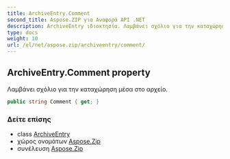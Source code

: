 ```yaml
---
title: ArchiveEntry.Comment
second_title: Aspose.ZIP για Αναφορά API .NET
description: ArchiveEntry ιδιοκτησία. Λαμβάνει σχόλιο για την καταχώρηση μέσα στο αρχείο.
type: docs
weight: 10
url: /el/net/aspose.zip/archiveentry/comment/
---
```

## ArchiveEntry.Comment property

Λαμβάνει σχόλιο για την καταχώρηση μέσα στο αρχείο.

```csharp
public string Comment { get; }
```

### Δείτε επίσης

* class [ArchiveEntry](../)
* χώρος ονομάτων [Aspose.Zip](../../archiveentry/)
* συνέλευση [Aspose.Zip](../../../)


